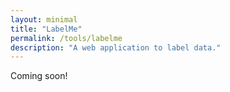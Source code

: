 ```yaml
---
layout: minimal
title: "LabelMe"
permalink: /tools/labelme
description: "A web application to label data."
---
```


Coming soon!
